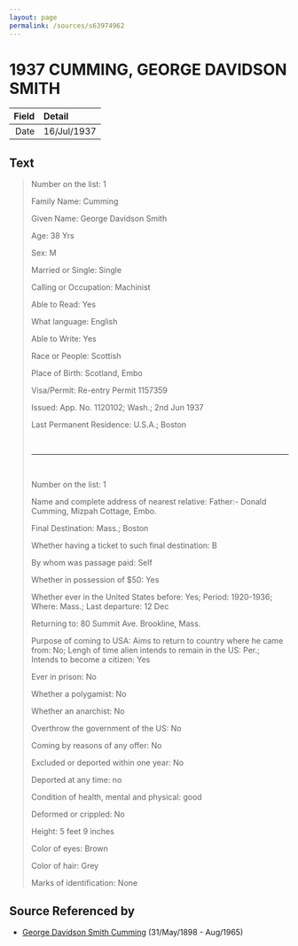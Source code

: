 ```yaml
---
layout: page
permalink: /sources/s63974962
---
```


# 1937 CUMMING, GEORGE DAVIDSON SMITH

Field | Detail
---:|:---
Date | 16/Jul/1937

## Text

> Number on the list: 1
>
> Family Name: Cumming
>
> Given Name: George Davidson Smith
>
> Age: 38 Yrs
>
> Sex: M
>
> Married or Single: Single
>
> Calling or Occupation: Machinist
>
> Able to Read: Yes
>
> What language: English
>
> Able to Write: Yes
>
> Race or People: Scottish
>
> Place of Birth: Scotland, Embo
>
> Visa/Permit: Re-entry Permit 1157359
>
> Issued: App. No. 1120102; Wash.; 2nd Jun 1937
>
> Last Permanent Residence: U.S.A.; Boston
>
> <br/>
>
> ---
>
> <br/>
>
> Number on the list: 1
>
> Name and complete address of nearest relative: Father:- Donald Cumming, Mizpah Cottage, Embo.
>
> Final Destination: Mass.; Boston
>
> Whether having a ticket to such final destination: B
>
> By whom was passage paid: Self
>
> Whether in possession of $50: Yes
>
> Whether ever in the United States before: Yes; Period: 1920-1936; Where: Mass.; Last departure: 12 Dec 
>
> Returning to: 80 Summit Ave. Brookline, Mass.
>
> Purpose of coming to USA: Aims to return to country where he came from: No; Lengh of time alien intends to remain in the US: Per.; Intends to become a citizen: Yes
>
> Ever in prison: No
>
> Whether a polygamist: No
>
> Whether an anarchist: No
>
> Overthrow the government of the US: No
>
> Coming by reasons of any offer: No
>
> Excluded or deported within one year: No
>
> Deported at any time: no
>
> Condition of health, mental and physical: good
>
> Deformed or crippled: No
>
> Height: 5 feet 9 inches
>
> Color of eyes: Brown
>
> Color of hair: Grey
>
> Marks of identification: None
>

## Source Referenced by

* [George Davidson Smith Cumming](../people/@13773669@-george-davidson-smith-cumming-b1898-5-31-d1965-8.md) (31/May/1898 - Aug/1965)

